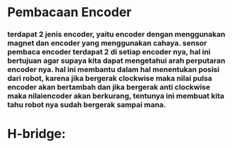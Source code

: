 # Pembacaan Encoder 
### terdapat 2 jenis encoder, yaitu encoder dengan menggunakan magnet dan encoder yang menggunakan cahaya. sensor pembaca encoder terdapat 2 di setiap encoder nya, hal ini bertujuan agar supaya kita dapat mengetahui arah perputaran encoder nya. hal ini membantu dalam hal menentukan posisi dari robot, karena jika bergerak clockwise maka nilai pulsa encoder akan bertambah dan jika bergerak anti clockwise maka nilaiencoder akan berkurang, tentunya ini membuat kita tahu robot nya sudah bergerak sampai mana.

# H-bridge:
### 
